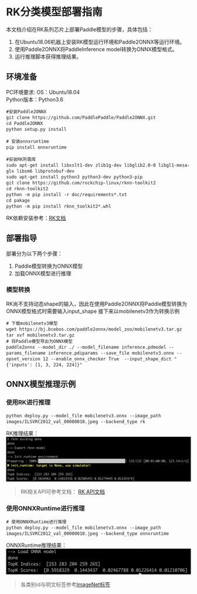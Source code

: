 # RK分类模型部署指南
本文档介绍在RK系列芯片上部署Paddle模型的步骤，具体包括：  
1. 在Ubuntu18.06机器上安装RK模型运行环境和Paddle2ONNX等运行环境。  
2. 使用Paddle2ONNX将PaddleInference model转换为ONNX模型格式。
3. 运行推理脚本获得推理结果。

## 环境准备
PC环境要求:
OS：Ubuntu18.04  
Python版本：Python3.6  
```
#安装Paddle2ONNX
git clone https://github.com/PaddlePaddle/Paddle2ONNX.git
cd Paddle2ONNX
python setup.py install

# 安装onnxruntime
pip install onnxruntime

#安装RK所需库
sudo apt-get install libxslt1-dev zlib1g-dev libglib2.0-0 libgl1-mesa-glx libsm6 libprotobuf-dev
sudo apt-get install python3 python3-dev python3-pip
git clone https://github.com/rockchip-linux/rknn-toolkit2
cd rknn-toolkit2
python -m pip install -r doc/requirements*.txt
cd pakage
python -m pip install rknn_toolkit2*.whl
```
RK依赖安装参考：[RK文档](https://github.com/rockchip-linux/rknn-toolkit2/blob/master/doc/Rockchip_Quick_Start_RKNN_Toolkit2_CN-1.2.0.pdf)

## 部署指导
部署分为以下两个步骤：  
1. Paddle模型转换为ONNX模型
2. 加载ONNX模型进行推理
### 模型转换
RK尚不支持动态shape的输入，因此在使用Paddle2ONNX将Paddle模型转换为ONNX模型格式时需要输入input_shape
接下来以mobilenetv3作为转换示例
```
# 下载mobilenetv3模型
wget https://bj.bcebos.com/paddle2onnx/model_zoo/mobilenetv3.tar.gz
tar xvf mobilenetv3.tar.gz
# 将Paddle模型导出为ONNX模型
paddle2onnx --model_dir ./ --model_filename inference.pdmodel --params_filename inference.pdiparams --save_file mobilenetv3.onnx --opset_version 12 --enable_onnx_checker True  --input_shape_dict "{'inputs': [1, 3, 224, 224]}"
```
## ONNX模型推理示例

### 使用RK进行推理
```
python deploy.py --model_file mobilenetv3.onnx --image_path images/ILSVRC2012_val_00000010.jpeg --backend_type rk
```
RK推理结果：![图片](./images/doc_imgs/class_rk.png)  
> RK相关API可参考文档： [RK API文档](https://github.com/rockchip-linux/rknn-toolkit2/blob/master/doc/Rockchip_User_Guide_RKNN_Toolkit2_CN-1.2.0.pdf)  
### 使用ONNXRuntime进行推理
```
# 使用ONNXRuntime进行推理
python deploy.py --model_file mobilenetv3.onnx --image_path images/ILSVRC2012_val_00000010.jpeg --backend_type onnxruntime
```
ONNXRuntime推理结果：![图片](./images/doc_imgs/class_onnxruntime.png)
> 各类别id与明文标签参考[ImageNet标签](https://github.com/PaddlePaddle/PaddleClas/blob/release/2.3/deploy/utils/imagenet1k_label_list.txt)
